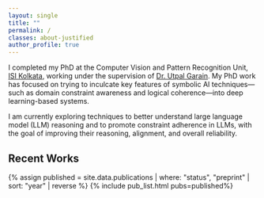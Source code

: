 ```yaml
---
layout: single
title: ""
permalink: /
classes: about-justified
author_profile: true
---
```

I completed my PhD at the Computer Vision and Pattern Recognition Unit,
[ISI Kolkata](https://www.isical.ac.in), working under the supervision of
[Dr. Utpal Garain](https://www.isical.ac.in/~utpal/). My PhD work has focused on
trying to inculcate key features of symbolic AI techniques&mdash;such as domain
constraint awareness and logical coherence&mdash;into deep learning-based systems.

I am currently exploring techniques to better understand large language model
(LLM) reasoning and to promote constraint adherence in LLMs, with the goal of
improving their reasoning, alignment, and overall reliability.

## Recent Works

{% assign published = site.data.publications | where: "status", "preprint" | sort: "year" | reverse %}
{% include pub_list.html pubs=published%}

